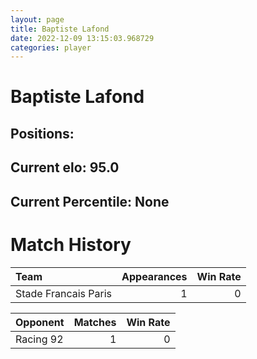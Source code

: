 ```yaml
---  
layout: page  
title: Baptiste Lafond  
date: 2022-12-09 13:15:03.968729  
categories: player  
---
```

# Baptiste Lafond

## Positions: 

## Current elo: 95.0

## Current Percentile: None

# Match History


| Team                 |   Appearances |   Win Rate |
|:---------------------|--------------:|-----------:|
| Stade Francais Paris |             1 |          0 |

| Opponent   |   Matches |   Win Rate |
|:-----------|----------:|-----------:|
| Racing 92  |         1 |          0 |